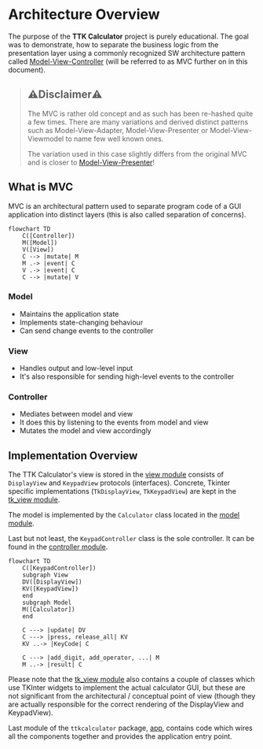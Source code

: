 # Architecture Overview

The purpose of the **TTK Calculator** project is purely educational. The goal was
to demonstrate, how to separate the business logic from the presentation layer using
a commonly recognized SW architecture pattern called 
[Model-View-Controller](https://en.wikipedia.org/wiki/Model–view–controller)
(will be referred to as MVC further on in this document).

> ## ⚠️Disclaimer⚠️
> 
> The MVC is rather old concept and as such has been re-hashed quite a few times.
> There are many variations and derived distinct patterns such as Model-View-Adapter,
> Model-View-Presenter or Model-View-Viewmodel to name few well known ones.
> 
> The variation used in this case slightly differs from the original MVC and is closer
> to [Model-View-Presenter](https://en.wikipedia.org/wiki/Model–view–presenter)!

## What is MVC

MVC is an architectural pattern used to separate program code of a GUI application
into distinct layers (this is also called separation of concerns).

```mermaid
flowchart TD
    C([Controller])
    M([Model])
    V([View])
    C --> |mutate| M
    M .-> |event| C
    V .-> |event| C
    C --> |mutate| V
```

### Model

- Maintains the application state
- Implements state-changing behaviour
- Can send change events to the controller

### View

- Handles output and low-level input
- It's also responsible for sending high-level events to the controller

### Controller

- Mediates between model and view
- It does this by listening to the events from model and view
- Mutates the model and view accordingly

## Implementation Overview

The TTK Calculator's view is stored in the [view module](../ttkcalculator/view.py) consists 
of `DisplayView` and `KeypadView` protocols (interfaces). Concrete, Tkinter specific implementations
(`TkDisplayView`, `TkKeypadView`) are kept in the [tk_view module](../ttkcalculator/tk_view.py).

The model is implemented by the `Calculator` class located in the [model module](../ttkcalculator/model.py).

Last but not least, the `KeypadController` class is the sole controller. It can be found in the
[controller module](../ttkcalculator/controller.py).

```mermaid
flowchart TD
    C([KeypadController])
    subgraph View
    DV([DisplayView])
    KV([KeypadView])
    end
    subgraph Model 
    M([Calculator])
    end
    
    C ---> |update| DV
    C ---> |press, release_all| KV
    KV ..-> |KeyCode| C
    
    C ---> |add_digit, add_operator, ...| M
    M ..-> |result| C
```

Please note that the [tk_view module](../ttkcalculator/tk_view.py) also contains a couple of classes which
use TKInter widgets to implement the actual calculator GUI, but these are not significant from the 
architectural / conceptual point of view (though they are actually responsible for the correct rendering
of the DisplayView and KeypadView).

Last module of the `ttkcalculator` package, [app](../ttkcalculator/app.py), contains code which wires all 
the components together and provides the application entry point.
